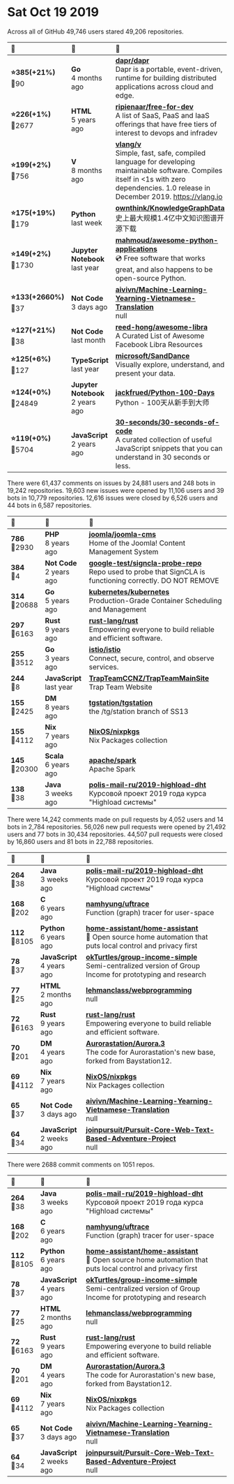 # Sat Oct 19 2019

Across all of GitHub 49,746 users stared 
49,206 repositories. 

| :page_with_curl: | :calendar: | :page_with_curl: |
| :--- | :--- | :--- |
| **:star:385(+21%)**<br>:twisted_rightwards_arrows:90 | **Go**<br>4 months ago | **[dapr/dapr](https://github.com/dapr/dapr)**<br>Dapr is a portable, event-driven, runtime for building distributed applications across cloud and edge. |
| **:star:226(+1%)**<br>:twisted_rightwards_arrows:2677 | **HTML**<br>5 years ago | **[ripienaar/free-for-dev](https://github.com/ripienaar/free-for-dev)**<br>A list of SaaS, PaaS and IaaS offerings that have free tiers of interest to devops and infradev |
| **:star:199(+2%)**<br>:twisted_rightwards_arrows:756 | **V**<br>8 months ago | **[vlang/v](https://github.com/vlang/v)**<br>Simple, fast, safe, compiled language for developing maintainable software. Compiles itself in <1s with zero dependencies. 1.0 release in December 2019. https://vlang.io |
| **:star:175(+19%)**<br>:twisted_rightwards_arrows:179 | **Python**<br>last week | **[ownthink/KnowledgeGraphData](https://github.com/ownthink/KnowledgeGraphData)**<br>史上最大规模1.4亿中文知识图谱开源下载 |
| **:star:149(+2%)**<br>:twisted_rightwards_arrows:1730 | **Jupyter Notebook**<br>last year | **[mahmoud/awesome-python-applications](https://github.com/mahmoud/awesome-python-applications)**<br>💿 Free software that works great, and also happens to be open-source Python.  |
| **:star:133(+2660%)**<br>:twisted_rightwards_arrows:37 | **Not Code**<br>3 days ago | **[aivivn/Machine-Learning-Yearning-Vietnamese-Translation](https://github.com/aivivn/Machine-Learning-Yearning-Vietnamese-Translation)**<br>null |
| **:star:127(+21%)**<br>:twisted_rightwards_arrows:38 | **Not Code**<br>last month | **[reed-hong/awesome-libra](https://github.com/reed-hong/awesome-libra)**<br>A Curated List of Awesome Facebook Libra Resources |
| **:star:125(+6%)**<br>:twisted_rightwards_arrows:127 | **TypeScript**<br>last year | **[microsoft/SandDance](https://github.com/microsoft/SandDance)**<br>Visually explore, understand, and present your data. |
| **:star:124(+0%)**<br>:twisted_rightwards_arrows:24849 | **Jupyter Notebook**<br>2 years ago | **[jackfrued/Python-100-Days](https://github.com/jackfrued/Python-100-Days)**<br>Python - 100天从新手到大师 |
| **:star:119(+0%)**<br>:twisted_rightwards_arrows:5704 | **JavaScript**<br>2 years ago | **[30-seconds/30-seconds-of-code](https://github.com/30-seconds/30-seconds-of-code)**<br>A curated collection of useful JavaScript snippets that you can understand in 30 seconds or less. |

There were 61,437 comments on issues by 24,881 users and 248 bots in 19,242 repositories.
19,603 new issues were opened by 11,106 users and 39 bots in 10,779 repositories.
12,616 issues were closed by 6,526 users and 44 bots in 6,587 repositories.

| :speech_balloon: | :calendar: | :page_with_curl: |
| :--- | :--- | :--- |
| **786**<br>:twisted_rightwards_arrows:2930 | **PHP**<br>8 years ago | **[joomla/joomla-cms](https://github.com/joomla/joomla-cms)**<br>Home of the Joomla! Content Management System |
| **384**<br>:twisted_rightwards_arrows:4 | **Not Code**<br>2 years ago | **[google-test/signcla-probe-repo](https://github.com/google-test/signcla-probe-repo)**<br>Repo used to probe that SignCLA is functioning correctly.  DO NOT REMOVE |
| **314**<br>:twisted_rightwards_arrows:20688 | **Go**<br>5 years ago | **[kubernetes/kubernetes](https://github.com/kubernetes/kubernetes)**<br>Production-Grade Container Scheduling and Management |
| **297**<br>:twisted_rightwards_arrows:6163 | **Rust**<br>9 years ago | **[rust-lang/rust](https://github.com/rust-lang/rust)**<br>Empowering everyone to build reliable and efficient software. |
| **255**<br>:twisted_rightwards_arrows:3512 | **Go**<br>3 years ago | **[istio/istio](https://github.com/istio/istio)**<br>Connect, secure, control, and observe services. |
| **244**<br>:twisted_rightwards_arrows:8 | **JavaScript**<br>last year | **[TrapTeamCCNZ/TrapTeamMainSite](https://github.com/TrapTeamCCNZ/TrapTeamMainSite)**<br>Trap Team Website |
| **155**<br>:twisted_rightwards_arrows:2425 | **DM**<br>8 years ago | **[tgstation/tgstation](https://github.com/tgstation/tgstation)**<br>the /tg/station branch of SS13 |
| **155**<br>:twisted_rightwards_arrows:4112 | **Nix**<br>7 years ago | **[NixOS/nixpkgs](https://github.com/NixOS/nixpkgs)**<br>Nix Packages collection |
| **145**<br>:twisted_rightwards_arrows:20300 | **Scala**<br>6 years ago | **[apache/spark](https://github.com/apache/spark)**<br>Apache Spark |
| **138**<br>:twisted_rightwards_arrows:38 | **Java**<br>3 weeks ago | **[polis-mail-ru/2019-highload-dht](https://github.com/polis-mail-ru/2019-highload-dht)**<br>Курсовой проект 2019 года курса "Highload системы" |

There were 14,242 comments made on pull requests by 4,052 users and 14 bots in 2,784 repositories.
56,026 new pull requests were opened by 21,492 users and 77 bots in 30,434 repositories.
44,507 pull requests were closed by 16,860 users and 81 bots in 22,788 repositories.

| :speech_balloon: | :calendar: | :page_with_curl: |
| :--- | :--- | :--- |
| **264**<br>:twisted_rightwards_arrows:38 | **Java**<br>3 weeks ago | **[polis-mail-ru/2019-highload-dht](https://github.com/polis-mail-ru/2019-highload-dht)**<br>Курсовой проект 2019 года курса "Highload системы" |
| **168**<br>:twisted_rightwards_arrows:202 | **C**<br>6 years ago | **[namhyung/uftrace](https://github.com/namhyung/uftrace)**<br>Function (graph) tracer for user-space |
| **112**<br>:twisted_rightwards_arrows:8105 | **Python**<br>6 years ago | **[home-assistant/home-assistant](https://github.com/home-assistant/home-assistant)**<br>:house_with_garden: Open source home automation that puts local control and privacy first |
| **78**<br>:twisted_rightwards_arrows:37 | **JavaScript**<br>4 years ago | **[okTurtles/group-income-simple](https://github.com/okTurtles/group-income-simple)**<br>Semi-centralized version of Group Income for prototyping and research |
| **77**<br>:twisted_rightwards_arrows:25 | **HTML**<br>2 months ago | **[lehmanclass/webprogramming](https://github.com/lehmanclass/webprogramming)**<br>null |
| **72**<br>:twisted_rightwards_arrows:6163 | **Rust**<br>9 years ago | **[rust-lang/rust](https://github.com/rust-lang/rust)**<br>Empowering everyone to build reliable and efficient software. |
| **70**<br>:twisted_rightwards_arrows:201 | **DM**<br>4 years ago | **[Aurorastation/Aurora.3](https://github.com/Aurorastation/Aurora.3)**<br>The code for Aurorastation's new base, forked from Baystation12. |
| **69**<br>:twisted_rightwards_arrows:4112 | **Nix**<br>7 years ago | **[NixOS/nixpkgs](https://github.com/NixOS/nixpkgs)**<br>Nix Packages collection |
| **65**<br>:twisted_rightwards_arrows:37 | **Not Code**<br>3 days ago | **[aivivn/Machine-Learning-Yearning-Vietnamese-Translation](https://github.com/aivivn/Machine-Learning-Yearning-Vietnamese-Translation)**<br>null |
| **64**<br>:twisted_rightwards_arrows:34 | **JavaScript**<br>2 weeks ago | **[joinpursuit/Pursuit-Core-Web-Text-Based-Adventure-Project](https://github.com/joinpursuit/Pursuit-Core-Web-Text-Based-Adventure-Project)**<br>null |

There were 2688 commit comments on 1051 repos.

| :speech_balloon: | :calendar: | :page_with_curl: |
| :--- | :--- | :--- |
| **264**<br>:twisted_rightwards_arrows:38 | **Java**<br>3 weeks ago | **[polis-mail-ru/2019-highload-dht](https://github.com/polis-mail-ru/2019-highload-dht)**<br>Курсовой проект 2019 года курса "Highload системы" |
| **168**<br>:twisted_rightwards_arrows:202 | **C**<br>6 years ago | **[namhyung/uftrace](https://github.com/namhyung/uftrace)**<br>Function (graph) tracer for user-space |
| **112**<br>:twisted_rightwards_arrows:8105 | **Python**<br>6 years ago | **[home-assistant/home-assistant](https://github.com/home-assistant/home-assistant)**<br>:house_with_garden: Open source home automation that puts local control and privacy first |
| **78**<br>:twisted_rightwards_arrows:37 | **JavaScript**<br>4 years ago | **[okTurtles/group-income-simple](https://github.com/okTurtles/group-income-simple)**<br>Semi-centralized version of Group Income for prototyping and research |
| **77**<br>:twisted_rightwards_arrows:25 | **HTML**<br>2 months ago | **[lehmanclass/webprogramming](https://github.com/lehmanclass/webprogramming)**<br>null |
| **72**<br>:twisted_rightwards_arrows:6163 | **Rust**<br>9 years ago | **[rust-lang/rust](https://github.com/rust-lang/rust)**<br>Empowering everyone to build reliable and efficient software. |
| **70**<br>:twisted_rightwards_arrows:201 | **DM**<br>4 years ago | **[Aurorastation/Aurora.3](https://github.com/Aurorastation/Aurora.3)**<br>The code for Aurorastation's new base, forked from Baystation12. |
| **69**<br>:twisted_rightwards_arrows:4112 | **Nix**<br>7 years ago | **[NixOS/nixpkgs](https://github.com/NixOS/nixpkgs)**<br>Nix Packages collection |
| **65**<br>:twisted_rightwards_arrows:37 | **Not Code**<br>3 days ago | **[aivivn/Machine-Learning-Yearning-Vietnamese-Translation](https://github.com/aivivn/Machine-Learning-Yearning-Vietnamese-Translation)**<br>null |
| **64**<br>:twisted_rightwards_arrows:34 | **JavaScript**<br>2 weeks ago | **[joinpursuit/Pursuit-Core-Web-Text-Based-Adventure-Project](https://github.com/joinpursuit/Pursuit-Core-Web-Text-Based-Adventure-Project)**<br>null |

